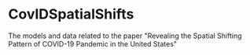 # CovIDSpatialShifts
The models and data related to the paper "Revealing the Spatial Shifting Pattern of COVID-19 Pandemic in the United States"
